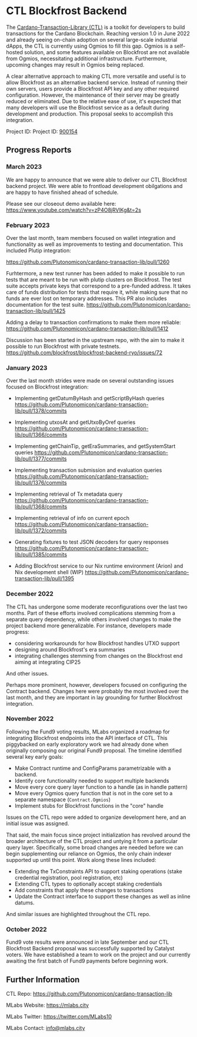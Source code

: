 # CTL Blockfrost Backend

The [Cardano-Transaction-Library (CTL)](https://github.com/Plutonomicon/cardano-transaction-lib) is a toolkit for developers to build transactions for the Cardano Blockchain. Reaching version 1.0 in June 2022 and already seeing on-chain adoption on several large-scale industrial dApps, the CTL is currently using Ogmios to fill this gap. Ogmios is a self-hosted solution, and some features available on Blockfrost are not available from Ogmios, necessitating additional infrastructure. Furthermore, upcoming changes may result in Ogmios being replaced.

A clear alternative approach to making CTL more versatile and useful is to allow Blockfrost as an alternative backend service. Instead of running their own servers, users provide a Blockfrost API key and any other required configuration. However, the maintenance of their server may be greatly reduced or eliminated. Due to the relative ease of use, it's expected that many developers will use the Blockfrost service as a default during development and production. This proposal seeks to accomplish this integration.

Project ID: Project ID: [900154](https://docs.google.com/spreadsheets/d/1bfnWFa94Y7Zj0G7dtpo9W1nAYGovJbswipxiHT4UE3g/edit#gid=917336114)

## Progress Reports

### March 2023

We are happy to announce that we were able to deliver our CTL Blockfrost backend project. We were able to frontload development obilgations and are happy to have finished ahead of schedule. 

Please see our closeout demo available here: 
https://www.youtube.com/watch?v=zP4O8jRVlKg&t=2s

### February 2023

Over the last month, team members focused on wallet integration and functionality as well as improvements to testing and documentation. This included Plutip integration:

https://github.com/Plutonomicon/cardano-transaction-lib/pull/1260

Furhtermore, a new test runner has been added to make it possible to run tests that are meant to be run with plutip clusters on Blockfrost. The test suite accepts private keys that correspond to a pre-funded address. It takes care of funds distribution for tests that require it, while making sure that no funds are ever lost on temporary addresses.
This PR also includes documentation for the test suite.
https://github.com/Plutonomicon/cardano-transaction-lib/pull/1425

Adding a delay to transaction confirmations to make them more reliable:
https://github.com/Plutonomicon/cardano-transaction-lib/pull/1412

Discussion has been started in the upstream repo, with the aim to make it possible to run Blockfrost with private testnets.
https://github.com/blockfrost/blockfrost-backend-ryo/issues/72

### January 2023

Over the last month strides were made on several outstanding issues focused on Blockfrost integration:

- Implementing getDatumByHash and getScriptByHash queries
https://github.com/Plutonomicon/cardano-transaction-lib/pull/1378/commits

- Implementing utxosAt and getUtxoByOref queries
https://github.com/Plutonomicon/cardano-transaction-lib/pull/1366/commits

- Implementing getChainTip, getEraSummaries, and getSystemStart queries
https://github.com/Plutonomicon/cardano-transaction-lib/pull/1377/commits

- Implementing transaction submission and evaluation queries
https://github.com/Plutonomicon/cardano-transaction-lib/pull/1376/commits

- Implementing retrieval of Tx metadata query
https://github.com/Plutonomicon/cardano-transaction-lib/pull/1368/commits

- Implementing retrieval of info on current epoch
https://github.com/Plutonomicon/cardano-transaction-lib/pull/1372/commits

- Generating fixtures to test JSON decoders for query responses
https://github.com/Plutonomicon/cardano-transaction-lib/pull/1385/commits

- Adding Blockfrost service to our Nix runtime environment (Arion) and Nix development shell (WIP)
https://github.com/Plutonomicon/cardano-transaction-lib/pull/1395

### December 2022

The CTL has undergone some moderate reconfigurations over the last two months. Part of these efforts involved complications stemming from a separate query dependency, while others involved changes to make the project backend more generalizable. For instance, developers made progress:

* considering workarounds for how Blockfrost handles UTXO support 
* designing around Blockfrost's era summaries
* integrating challenges stemming from changes on the Blockfrost end aiming at integrating CIP25

And other issues.

Perhaps more prominent, however, developers focused on configuring the Contract backend. Changes here were probably the most involved over the last month, and they are important in lay grounding for further Blockfrost integration.

### November 2022

Following the Fund9 voting results, MLabs organized a roadmap for integrating Blockfrost endpoints into the API interface of CTL. This piggybacked on early exploratory work we had already done when originally composing our original Fund9 proposal. The timeline identified several key early goals:
* Make Contract runtime and ConfigParams parametrizable with a backend.
* Identify core functionality needed to support multiple backends
* Move every core query layer function to a handle (as in handle pattern)
* Move every Ogmios query function that is not in the core set to a separate namespace (`Contract.Ogmios`)
* Implement stubs for Blockfrost functions in the "core" handle

Issues on the CTL repo were added to organize development here, and an initial issue was assigned.

That said, the main focus since project initialization has revolved around the broader architecture of the CTL project and untying it from a particular query layer. Specifically, some broad changes are needed before we can begin supplementing our reliance on Ogmios, the only chain indexer supported up until this point. Work along these lines included:
* Extending the TxConstraints API to support staking operations (stake credential registration, pool registration, etc)
* Extending CTL types to optionally accept staking credentials
* Add constraints that apply these changes to transactions
* Update the Contract interface to support these changes as well as inline datums.

And similar issues are highlighted throughout the CTL repo.

### October 2022

Fund9 vote results were announced in late September and our CTL Blockfrost Backend proposal was successfully supported by Catalyst voters. We have established a team to work on the project and our currently awaiting the first batch of Fund9 payments before beginning work.

## Further Information

CTL Repo: https://github.com/Plutonomicon/cardano-transaction-lib

MLabs Website: https://mlabs.city

MLabs Twitter: https://twitter.com/MLabs10

MLabs Contact: info@mlabs.city
